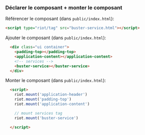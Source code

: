 ### Déclarer le composant + monter le composant

Référencer le composant (dans `public/index.html`):

```html
<script type="riot/tag" src="buster-service.html"></script>
```

Ajouter le composant (dans `public/index.html`):

```html
  <div class="ui container">
    <padding-top></padding-top>
    <application-content></application-content>
    <!-- services -->
    <buster-service></buster-service>
  </div>
```

Monter le composant (dans `public/index.html`):

```html
  <script>
    riot.mount('application-header')
    riot.mount('padding-top')
    riot.mount('application-content')

    // mount services tag
    riot.mount('buster-service')

  </script>
```
